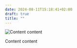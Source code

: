 ```yaml
---
date: 2024-08-11T15:18:41+02:00
draft: true
title: ""
---
```

![Content content](/img/photos/2024-08-11-15-18-29.jpeg)

Content content